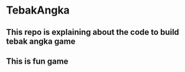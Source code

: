 # TebakAngka

## This repo is explaining about the code to build tebak angka game

## This is fun game